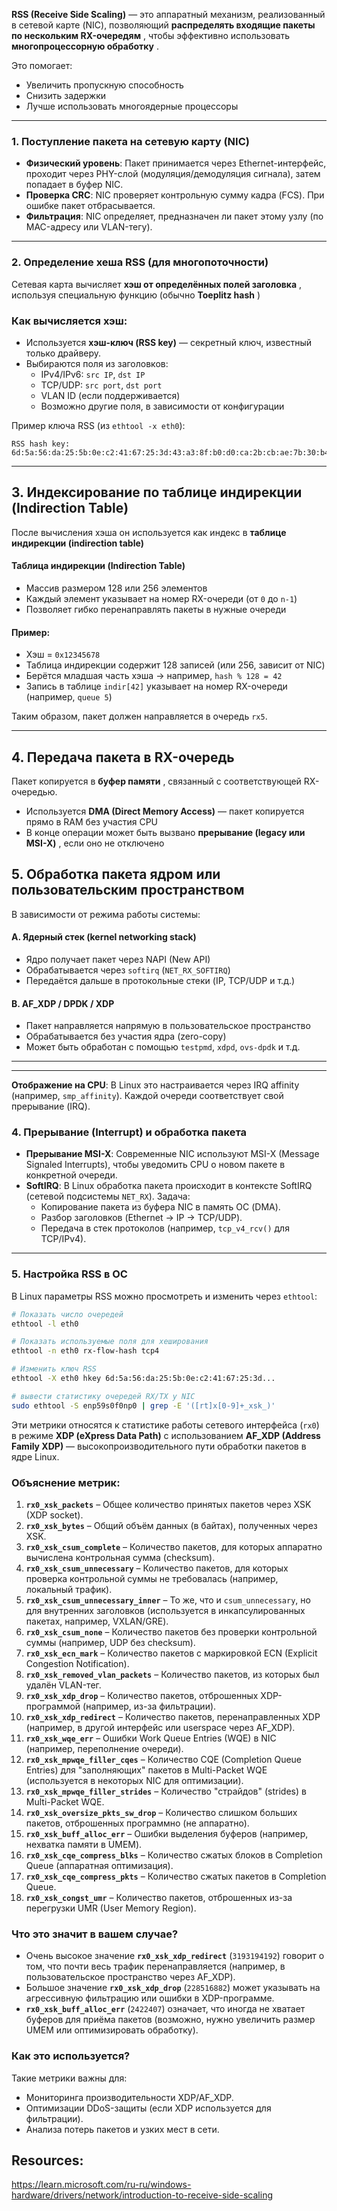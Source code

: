 **RSS (Receive Side Scaling)** — это аппаратный механизм, реализованный в сетевой карте (NIC), позволяющий **распределять входящие пакеты по нескольким RX-очередям** , чтобы эффективно использовать **многопроцессорную обработку** .

Это помогает:
- Увеличить пропускную способность
- Снизить задержки
- Лучше использовать многоядерные процессоры
---

### **1. Поступление пакета на сетевую карту (NIC)**
- **Физический уровень**: Пакет принимается через Ethernet-интерфейс, проходит через PHY-слой (модуляция/демодуляция сигнала), затем попадает в буфер NIC.
- **Проверка CRC**: NIC проверяет контрольную сумму кадра (FCS). При ошибке пакет отбрасывается.
- **Фильтрация**: NIC определяет, предназначен ли пакет этому узлу (по MAC-адресу или VLAN-тегу).

---

### **2. Определение хеша RSS (для многопоточности)**
Сетевая карта вычисляет **хэш от определённых полей заголовка** , используя специальную функцию (обычно **Toeplitz hash** )
### Как вычисляется хэш:
- Используется **хэш-ключ (RSS key)** — секретный ключ, известный только драйверу.
- Выбираются поля из заголовков:
    - IPv4/IPv6: `src IP`, `dst IP`
    - TCP/UDP: `src port`, `dst port`
    - VLAN ID (если поддерживается)
    - Возможно другие поля, в зависимости от конфигурации

Пример ключа RSS (из `ethtool -x eth0`):
```
RSS hash key:
6d:5a:56:da:25:5b:0e:c2:41:67:25:3d:43:a3:8f:b0:d0:ca:2b:cb:ae:7b:30:b4:77:cb:2d:a3:80:30:f2:0c:6a:42:b7:3b:be:ac:01:fa
```

---
## 3. **Индексирование по таблице индирекции (Indirection Table)**

После вычисления хэша он используется как индекс в **таблице индирекции (indirection table)** 
#### **Таблица индирекции (Indirection Table)**
- Массив размером 128 или 256 элементов
- Каждый элемент указывает на номер RX-очереди (от `0` до `n-1`)
- Позволяет гибко перенаправлять пакеты в нужные очереди
#### Пример:
- Хэш = `0x12345678`
- Таблица индирекции содержит 128 записей (или 256, зависит от NIC)
- Берётся младшая часть хэша → например, `hash % 128 = 42`
- Запись в таблице `indir[42]` указывает на номер RX-очереди (например, `queue 5`)

Таким образом, пакет должен направляется в очередь `rx5`.

---

## 4. **Передача пакета в RX-очередь**

Пакет копируется в **буфер памяти** , связанный с соответствующей RX-очередью.

- Используется **DMA (Direct Memory Access)** — пакет копируется прямо в RAM без участия CPU
- В конце операции может быть вызвано **прерывание (legacy или MSI-X)** , если оно не отключено

## 5. **Обработка пакета ядром или пользовательским пространством**

В зависимости от режима работы системы:
#### A. **Ядерный стек (kernel networking stack)**
- Ядро получает пакет через NAPI (New API)
- Обрабатывается через `softirq` (`NET_RX_SOFTIRQ`)
- Передаётся дальше в протокольные стеки (IP, TCP/UDP и т.д.)
#### B. **AF_XDP / DPDK / XDP**
- Пакет направляется напрямую в пользовательское пространство
- Обрабатывается без участия ядра (zero-copy)
- Может быть обработан с помощью `testpmd`, `xdpd`, `ovs-dpdk` и т.д.


----
---
**Отображение на CPU**: В Linux это настраивается через IRQ affinity (например, `smp_affinity`). Каждой очереди соответствует свой прерывание (IRQ).




### **4. Прерывание (Interrupt) и обработка пакета**
- **Прерывание MSI-X**: Современные NIC используют MSI-X (Message Signaled Interrupts), чтобы уведомить CPU о новом пакете в конкретной очереди.
- **SoftIRQ**: В Linux обработка пакета происходит в контексте SoftIRQ (сетевой подсистемы `NET_RX`). Задача:
  - Копирование пакета из буфера NIC в память ОС (DMA).
  - Разбор заголовков (Ethernet → IP → TCP/UDP).
  - Передача в стек протоколов (например, `tcp_v4_rcv()` для TCP/IPv4).

---

### **5. Настройка RSS в ОС**
В Linux параметры RSS можно просмотреть и изменить через `ethtool`:
```bash
# Показать число очередей
ethtool -l eth0

# Показать используемые поля для хеширования
ethtool -n eth0 rx-flow-hash tcp4

# Изменить ключ RSS
ethtool -X eth0 hkey 6d:5a:56:da:25:5b:0e:c2:41:67:25:3d...

# вывести статистику очередей RX/TX у NIC
sudo ethtool -S enp59s0f0np0 | grep -E '([rt]x[0-9]+_xsk_)'
```

Эти метрики относятся к статистике работы сетевого интерфейса (`rx0`) в режиме **XDP (eXpress Data Path)** с использованием **AF_XDP (Address Family XDP)** — высокопроизводительного пути обработки пакетов в ядре Linux.  

### **Объяснение метрик:**
1. **`rx0_xsk_packets`** – Общее количество принятых пакетов через XSK (XDP socket).  
2. **`rx0_xsk_bytes`** – Общий объём данных (в байтах), полученных через XSK.  
3. **`rx0_xsk_csum_complete`** – Количество пакетов, для которых аппаратно вычислена контрольная сумма (checksum).  
4. **`rx0_xsk_csum_unnecessary`** – Количество пакетов, для которых проверка контрольной суммы не требовалась (например, локальный трафик).  
5. **`rx0_xsk_csum_unnecessary_inner`** – То же, что и `csum_unnecessary`, но для внутренних заголовков (используется в инкапсулированных пакетах, например, VXLAN/GRE).  
6. **`rx0_xsk_csum_none`** – Количество пакетов без проверки контрольной суммы (например, UDP без checksum).  
7. **`rx0_xsk_ecn_mark`** – Количество пакетов с маркировкой ECN (Explicit Congestion Notification).  
8. **`rx0_xsk_removed_vlan_packets`** – Количество пакетов, из которых был удалён VLAN-тег.  
9. **`rx0_xsk_xdp_drop`** – Количество пакетов, отброшенных XDP-программой (например, из-за фильтрации).  
10. **`rx0_xsk_xdp_redirect`** – Количество пакетов, перенаправленных XDP (например, в другой интерфейс или userspace через AF_XDP).  
11. **`rx0_xsk_wqe_err`** – Ошибки Work Queue Entries (WQE) в NIC (например, переполнение очереди).  
12. **`rx0_xsk_mpwqe_filler_cqes`** – Количество CQE (Completion Queue Entries) для "заполняющих" пакетов в Multi-Packet WQE (используется в некоторых NIC для оптимизации).  
13. **`rx0_xsk_mpwqe_filler_strides`** – Количество "страйдов" (strides) в Multi-Packet WQE.  
14. **`rx0_xsk_oversize_pkts_sw_drop`** – Количество слишком больших пакетов, отброшенных программно (не аппаратно).  
15. **`rx0_xsk_buff_alloc_err`** – Ошибки выделения буферов (например, нехватка памяти в UMEM).  
16. **`rx0_xsk_cqe_compress_blks`** – Количество сжатых блоков в Completion Queue (аппаратная оптимизация).  
17. **`rx0_xsk_cqe_compress_pkts`** – Количество сжатых пакетов в Completion Queue.  
18. **`rx0_xsk_congst_umr`** – Количество пакетов, отброшенных из-за перегрузки UMR (User Memory Region).  

### **Что это значит в вашем случае?**
- Очень высокое значение **`rx0_xsk_xdp_redirect`** (`3193194192`) говорит о том, что почти весь трафик перенаправляется (например, в пользовательское пространство через AF_XDP).  
- Большое значение **`rx0_xsk_xdp_drop`** (`228516882`) может указывать на агрессивную фильтрацию или ошибки в XDP-программе.  
- **`rx0_xsk_buff_alloc_err`** (`2422407`) означает, что иногда не хватает буферов для приёма пакетов (возможно, нужно увеличить размер UMEM или оптимизировать обработку).  

### **Как это используется?**
Такие метрики важны для:
- Мониторинга производительности XDP/AF_XDP.  
- Оптимизации DDoS-защиты (если XDP используется для фильтрации).  
- Анализа потерь пакетов и узких мест в сети.  


## Resources:
https://learn.microsoft.com/ru-ru/windows-hardware/drivers/network/introduction-to-receive-side-scaling